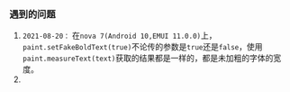 ### 遇到的问题

1. `2021-08-20：` 在`nova 7(Android 10,EMUI 11.0.0)`上，`paint.setFakeBoldText(true)`不论传的参数是`true`还是`false`，使用`paint.measureText(text)`获取的结果都是一样的，都是未加粗的字体的宽度。
2. 

